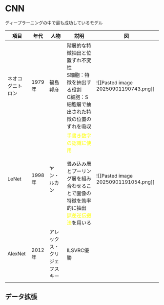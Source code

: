 # CNN
ディープラーニングの中で最も成功しているモデル

| 項目       | 年代    | 人物             | 説明                                                                                                                            | 図                                    |
| -------- | ----- | -------------- | ----------------------------------------------------------------------------------------------------------------------------- | ------------------------------------ |
| ネオコグニトロン | 1979年 | 福島邦彦           | 階層的な特徴抽出と位置ずれ不変性<br>S細胞：特徴を抽出する役割<br>C細胞：S細胞層で抽出された特徴の位置のずれを吸収                                                                | ![[Pasted image 20250901190743.png]] |
| LeNet    | 1998年 | ヤン・ルカン         | <font color="#ffff00">手書き数字の認識に使用</font><br><br>畳み込み層とプーリング層を組み合わせることで画像の特徴を効率的に抽出<br><font color="#ffff00">誤差逆伝搬法</font>を用いる | ![[Pasted image 20250901191054.png]] |
| AlexNet  | 2012年 | アレックス・クリジェフスキー | ILSVRC優勝<br>                                                                                                                  |                                      |
|          |       |                |                                                                                                                               |                                      |

## データ拡張
